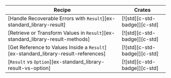 | Recipe | Crates |
|---|---|
| [Handle Recoverable Errors with `Result`][ex-standard_library-result] | [![std][c-std-badge]][c-std] |
| [Retrieve or Transform Values in `Result`][ex-standard_library-result-methods] | [![std][c-std-badge]][c-std] |
| [Get Reference to Values Inside a `Result`][ex-standard_library-result-references] | [![std][c-std-badge]][c-std] |
| [`Result` vs `Option`][ex-standard_library-result-vs-option] | [![std][c-std-badge]][c-std] |
